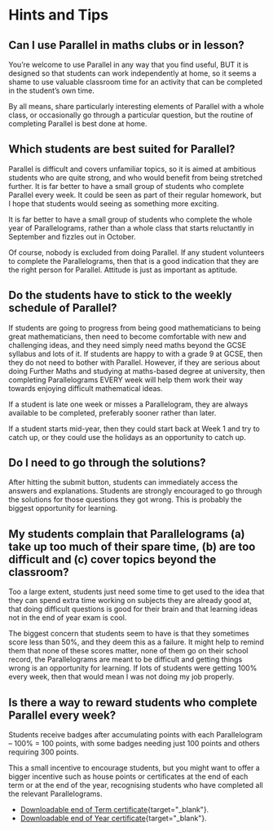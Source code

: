 # Hints and Tips

## Can I use Parallel in maths clubs or in lesson?  

You’re welcome to use Parallel in any way that you find useful, BUT it is designed so that students can work independently at home, so it seems a shame to use valuable classroom time for an activity that can be completed in the student’s own time.  

By all means, share particularly interesting elements of Parallel with a whole class, or occasionally go through a particular question, but the routine of completing Parallel is best done at home.  


## Which students are best suited for Parallel?  

Parallel is difficult and covers unfamiliar topics, so it is aimed at ambitious students who are quite strong, and who would benefit from being stretched further. It is far better to have a small group of students who complete Parallel every week. It could be seen as part of their regular homework, but I hope that students would seeing as something more exciting.   

It is far better to have a small group of students who complete the whole year of Parallelograms, rather than a whole class that starts reluctantly in September and fizzles out in October.  

Of course, nobody is excluded from doing Parallel. If any student volunteers to complete the Parallelograms, then that is a good indication that they are the right person for Parallel. Attitude is just as important as aptitude.  


## Do the students have to stick to the weekly schedule of Parallel?  

If students are going to progress from being good mathematicians to being great mathematicians, then need to become comfortable with new and challenging ideas, and they need simply need maths beyond the GCSE syllabus and lots of it. If students are happy to with a grade 9 at GCSE, then they do not need to bother with Parallel. However, if they are serious about doing Further Maths and studying at maths-based degree at university, then completing Parallelograms EVERY week will help them work their way towards enjoying difficult mathematical ideas.  

If a student is late one week or misses a Parallelogram, they are always available to be completed, preferably sooner rather than later.   

If a student starts mid-year, then they could start back at Week 1 and try to catch up, or they could use the holidays as an opportunity to catch up.  


## Do I need to go through the solutions?  

After hitting the submit button, students can immediately access the answers and explanations. Students are strongly encouraged to go through the solutions for those questions they got wrong. This is probably the biggest opportunity for learning.  


## My students complain that Parallelograms (a) take up too much of their spare time, (b) are too difficult and (c) cover topics beyond the classroom?  

Too a large extent, students just need some time to get used to the idea that they can spend extra time working on subjects they are already good at, that doing difficult questions is good for their brain and that learning ideas not in the end of year exam is cool.  

The biggest concern that students seem to have is that they sometimes score less than 50%, and they deem this as a failure. It might help to remind them that none of these scores matter, none of them go on their school record, the Parallelograms are meant to be difficult and getting things wrong is an opportunity for learning. If lots of students were getting 100% every week, then that would mean I was not doing my job properly.  


## Is there a way to reward students who complete Parallel every week?  

Students receive badges after accumulating points with each Parallelogram – 100% = 100 points, with some badges needing just 100 points and others requiring 300 points.  

This a small incentive to encourage students, but you might want to offer a bigger incentive such as house points or certificates at the end of each term or at the end of the year, recognising students who have completed all the relevant Parallelograms.  

* [Downloadable end of Term certificate](/resources/parallel-certificate-term.pdf){target="_blank"}.
* [Downloadable end of Year certificate](/resources/parallel-certificate-year.pdf){target="_blank"}.
